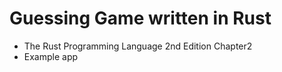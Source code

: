 # Guessing Game written in Rust

- The Rust Programming Language 2nd Edition Chapter2
- Example app

